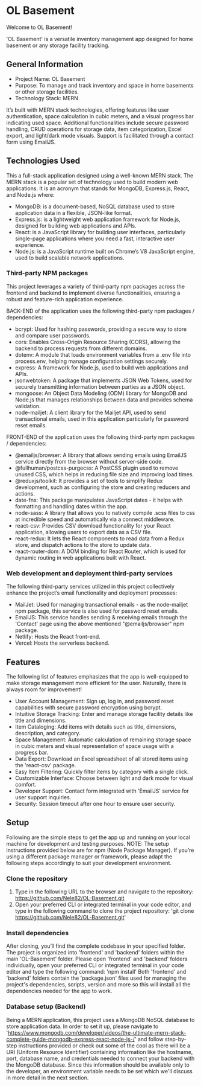 # OL Basement

Welcome to OL Basement! 

'OL Basement' is a versatile inventory management app designed for home basement or any storage facility tracking.

## General Information

- Project Name: OL Basement
- Purpose: To manage and track inventory and space in home basements or other storage facilities.
- Technology Stack: MERN

 It’s built with MERN stack technologies, offering features like user authentication, space calculation in cubic meters, and a visual progress bar indicating used space. Additional functionalities include secure password handling, CRUD operations for storage data, item categorization, Excel export, and light/dark mode visuals. Support is facilitated through a contact form using EmailJS.

## Technologies Used

This a full-stack application designed using a well-known MERN stack. The MERN stack is a popular set of technology used to build modern web applications. It is an acronym that stands for MongoDB, Express.js, React, and Node.js where:

- MongoDB: is a document-based, NoSQL database used to store application data in a flexible, JSON-like format.
- Express.js: is a lightweight web application framework for Node.js, designed for building web applications and APIs.
- React: is a JavaScript library for building user interfaces, particularly single-page applications where you need a fast, interactive user experience.
- Node.js: is a JavaScript runtime built on Chrome’s V8 JavaScript engine, used to build scalable network applications.

### Third-party NPM packages

This project leverages a variety of third-party npm packages across the frontend and backend to implement diverse functionalities, ensuring a robust and feature-rich application experience.

BACK-END of the application uses the following third-party npm packages / dependencies:

- bcrypt: Used for hashing passwords, providing a secure way to store and compare user passwords.
- cors: Enables Cross-Origin Resource Sharing (CORS), allowing the backend to process requests from different domains.
- dotenv: A module that loads environment variables from a .env file into process.env, helping manage configuration settings securely.
- express: A framework for Node.js, used to build web applications and APIs.
- jsonwebtoken: A package that implements JSON Web Tokens, used for securely transmitting information between parties as a JSON object.
- mongoose: An Object Data Modeling (ODM) library for MongoDB and Node.js that manages relationships between data and provides schema validation.
- node-mailjet: A client library for the Mailjet API, used to send transactional emails, used in this application particularly for password reset emails.

FRONT-END of the application uses the following third-party npm packages / dependencies:

- @emailjs/browser: A library that allows sending emails using EmailJS service directly from the browser without server-side code.
- @fullhuman/postcss-purgecss: A PostCSS plugin used to remove unused CSS, which helps in reducing file size and improving load times. 
- @reduxjs/toolkit: It provides a set of tools to simplify Redux development, such as configuring the store and creating reducers and actions.
- date-fns: This package manipulates JavaScript dates - it helps with formatting and handling dates within the app.
- node-sass: A library that allows you to natively compile .scss files to css at incredible speed and automatically via a connect middleware.
- react-csv: Provides CSV download functionality for your React application, allowing users to export data as a CSV file.
- react-redux: It lets the React components to read data from a Redux store, and dispatch actions to the store to update data.
- react-router-dom: A DOM binding for React Router, which is used for dynamic routing in web applications built with React.

### Web development and deployment third-party services

The following third-party services utilized in this project collectively enhance the project’s email functionality and deployment processes:

- MailJet: Used for managing transactional emails - as the node-mailjet npm package, this service is also used for password reset emails.
- EmailJS: This service handles sending & receiving emails through the 'Contact' page using the above mentioned "@emailjs/browser" npm package.
- Netlify: Hosts the React front-end.
- Vercel: Hosts the serverless backend.

## Features

The following list of features emphasizes that the app is well-equipped to make storage management more efficient for the user. Naturally, there is always room for improvement!

- User Account Management: Sign up, log in, and password reset capabilities with secure password encryption using bcrypt.
- Intuitive Storage Tracking: Enter and manage storage facility details like title and dimensions.
- Item Cataloging: Add items with details such as title, dimensions, description, and category.
- Space Management: Automatic calculation of remaining storage space in cubic meters and visual representation of space usage with a progress bar.
- Data Export: Download an Excel spreadsheet of all stored items using the 'react-csv' package.
- Easy Item Filtering: Quickly filter items by category with a single click.
- Customizable Interface: Choose between light and dark mode for visual comfort.
- Developer Support: Contact form integrated with 'EmailJS' service for user support inquiries.
- Security: Session timeout after one hour to ensure user security.

## Setup

Following are the simple steps to get the app up and running on your local machine for development and testing purposes.
NOTE: The setup instructions provided below are for npm (Node Package Manager). If you’re using a different package manager or framework, please adapt the following steps accordingly to suit your development environment.

### Clone the repository

1) Type in the following URL to the browser and navigate to the repository: https://github.com/Nele82/OL-Basement.git
2) Open your preferred CLI or integrated terminal in your code editor, and type in the following command to clone the project repository: 'git clone https://github.com/Nele82/OL-Basement.git'

### Install dependencies

After cloning, you’ll find the complete codebase in your specified folder. The project is organized into 'frontend' and 'backend' folders within the main 'OL-Basement' folder. Please open 'frontend' and 'backend' folders individually, open your preferred CLI or integrated terminal in your code editor and type the following command: 'npm install'
Both 'frontend' and 'backend' folders contain the 'package.json' files used for managing the project's dependencies, scripts, version and more so this will install all the dependencies needed for the app to work.

### Database setup (Backend)

Being a MERN application, this project uses a MongoDB NoSQL database to store application data. In order to set it up, please navigate to 'https://www.mongodb.com/developer/videos/the-ultimate-mern-stack-complete-guide-mongodb-express-react-node-js-/' and follow step-by-step instructions provided or check out some of the cool as there will be a URI (Uniform Resource Identifier) containing information like the hostname, port, database name, and credentials needed to connect your backend with the MongoDB database. Since this information should be available only to the developer, an environment variable needs to be set which we'll discuss in more detail in the next section. 


